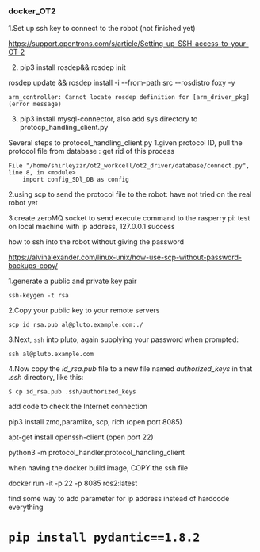 ### docker_OT2

1.Set up ssh key to connect to the robot (not finished yet)

https://support.opentrons.com/s/article/Setting-up-SSH-access-to-your-OT-2

2. pip3 install rosdep&& rosdep init

rosdep update && rosdep install -i --from-path src --rosdistro foxy -y

```
arm_controller: Cannot locate rosdep definition for [arm_driver_pkg] (error message)

```

3. pip3 install mysql-connector, also add sys directory to protocp_handling_client.py

Several steps to protocol_handling_client.py
1.given protocol ID, pull the protocol file from database : get rid of this process

```
File "/home/shirleyzzr/ot2_workcell/ot2_driver/database/connect.py", line 8, in <module>
    import config_SDl_DB as config
```

2.using scp to send the protocol file to the robot: have not tried on the real robot yet

3.create zeroMQ socket to send execute command to the rasperry pi: test on local machine with ip address, 127.0.0.1 success



how to ssh into the robot without giving the password

https://alvinalexander.com/linux-unix/how-use-scp-without-password-backups-copy/

1.generate a public and private key pair

```
ssh-keygen -t rsa
```

2.Copy your public key to your remote servers

```
scp id_rsa.pub al@pluto.example.com:./
```

3.Next, `ssh` into pluto, again supplying your password when prompted:

```
ssh al@pluto.example.com
```

4.Now copy the *id_rsa.pub* file to a new file named *authorized_keys* in that *.ssh* directory, like this:

```
$ cp id_rsa.pub .ssh/authorized_keys
```



add code to check the Internet connection



pip3 install zmq,paramiko, scp, rich (open port 8085)

apt-get install openssh-client (open port 22)



python3 -m protocol_handler.protocol_handling_client



when having the docker build image, COPY the ssh file

docker run -it -p 22 -p 8085 ros2:latest



find some way to add parameter for ip address instead of hardcode everything



# `pip install pydantic==1.8.2`
